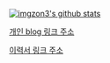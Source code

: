 [![imgzon3's github stats](https://github-readme-stats.vercel.app/api?username=imgzon3)](https://github.com/anuraghazra/github-readme-stats)

[개인 blog 링크 주소](https://imgzon.tistory.com/)

[이력서 링크 주소](https://imgzon3.notion.site/778e95e57e644648ab5549f527ac3e09)

<!---
내 기술 스택
뭘 지향하는지
블로그, 이력서 주소
메인 프로젝트도 작성하면 좋을듯



메인 프로젝트는 확실하게 사용한 기술 스택 다 확실하게 아는것들만 꼭 넣기

--->
